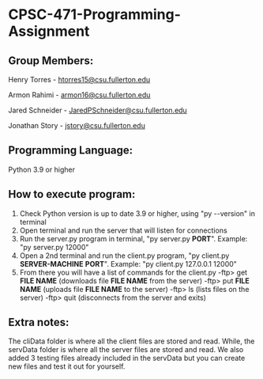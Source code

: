 # CPSC-471-Programming-Assignment
## Group Members:
Henry Torres - htorres15@csu.fullerton.edu

Armon Rahimi - armon16@csu.fullerton.edu

Jared Schneider - JaredPSchneider@csu.fullerton.edu

Jonathan Story - jstory@csu.fullerton.edu
## Programming Language:
Python 3.9 or higher
## How to execute program:
1. Check Python version is up to date 3.9 or higher, using "py --version" in terminal
2. Open terminal and run the server that will listen for connections
3. Run the server.py program in terminal, "py server.py **PORT**". Example: "py server.py 12000"
4. Open a 2nd terminal and run the client.py program, "py client.py **SERVER-MACHINE** **PORT**". Example: "py client.py 127.0.0.1 12000"
5. From there you will have a list of commands for the client.py
    -ftp> get **FILE NAME**  (downloads file **FILE NAME** from the server)
    -ftp> put **FILE NAME**  (uploads file **FILE NAME** to the server)
    -ftp> ls                 (lists files on the server)
    -ftp> quit               (disconnects from the server and exits)
## Extra notes:
The cliData folder is where all the client files are stored and read. While, the servData folder is where all the server files are stored and read. We also added 3 testing files already included in the servData but you can create new files and test it out for yourself. 